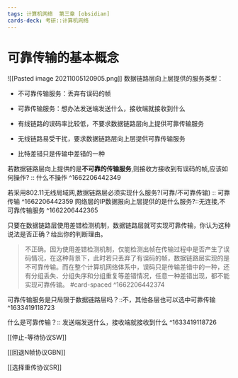```yaml
---
tags: 计算机网络  第三章 [obsidian]
cards-deck: 考研::计算机网络
---
```


# 可靠传输的基本概念
![[Pasted image 20211005120905.png]]
数据链路层向上层提供的服务类型：
- 不可靠传输服务：丢弃有误码的帧
- 可靠传输服务：想办法发送端发送什么，接收端就接收到什么

- 有线链路的误码率比较低，不要求数据链路层向上提供可靠传输服务
- 无线链路易受干扰，要求数据链路层向上层提供可靠传输服务

- 比特差错只是传输中差错的一种

若数据链路层向上提供的是**不可靠的传输服务**,则接收方接收到有误码的帧,应该如何操作? :: 什么不操作 ^1662206442349

若采用802.11无线局域网,数据链路层必须实现什么服务?(可靠/不可靠传输) :: 可靠传输 ^1662206442359
网络层的IP数据报向上层提供的是什么服务?::无连接,不可靠传输服务 ^1662206442365


只要在数据链路层使用差错检测机制，数据链路层就可实现可靠传输，你认为这种说法是否正确？给出你的判断理由。
>不正确。因为使用差错检测机制，仅能检测出帧在传输过程中是否产生了误码情况，在这种背景下，此时若只丢弃了有误码的帧，数据链路层实现的是不可靠传输。而在整个计算机网络体系中，误码只是传输差错中的一种，还有分组丢失、分组失序和分组重复等差错情况，任意一种差错出现，都不能实现可靠传输。
#card-spaced 
^1662206442374



可靠传输服务是只局限于数据链路层吗？::不，其他各层也可以选中可靠传输 ^1633419118723

什么是可靠传输？:: 发送端发送什么，接收端就接收到什么 ^1633419118726

[[停止-等待协议SW]]

[[回退N帧协议GBN]]

[[选择重传协议SR]]
